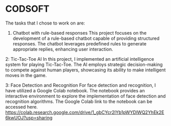 # CODSOFT
The tasks that I chose to work on are:
1. Chatbot with rule-based responses
   This project focuses on the development of a rule-based chatbot capable of providing structured responses. The chatbot leverages predefined rules to generate appropriate replies, enhancing user interaction.

2: Tic-Tac-Toe AI
   In this project, I implemented an artificial intelligence system for playing Tic-Tac-Toe. The AI employs strategic decision-making to compete against human players, showcasing its ability to make intelligent moves in the game.
   
3: Face Detection and Recognition
   For face detection and recognition, I have utilized a Google Colab notebook. The notebook provides an interactive environment to explore the implementation of face detection and recognition algorithms. The Google Colab link to the notebook can be accessed here. https://colab.research.google.com/drive/1_gbCYcr2lYb1pWYDlWQ2YhEk2E6kwUOJ?usp=sharing
